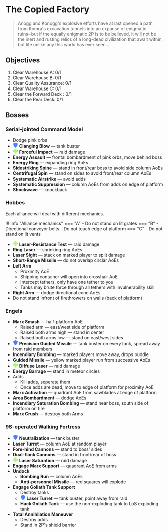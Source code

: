 # The Copied Factory

> Anogg and Konogg's explosive efforts have at last opened a path from Komra's excavation tunnels into an expanse of enigmatic ruins─but if the equally enigmatic 2P is to be believed, it will not be the inert and rusting relics of a long-dead civilization that await within, but life unlike any this world has ever seen...

## Objectives

1. Clear Warehouse A: 0/1
2. Clear Warehouse B: 0/1
3. Clear Quality Assurance: 0/1
4. Clear Warehouse C: 0/1
5. Clear the Forward Deck : 0/1
6. Clear  the Rear Deck: 0/1

## Bosses

### Serial-jointed Command Model

- Dodge pink orbs
- ![](/assets/icons/role-tank.png) **Clanging Blow** — tank buster
- ![](/assets/icons/role-healer.png) **Forceful Impact** — raid damage
- **Energy Assault** — frontal bombardment of pink orbs, move behind boss
- **Energy Ring** — expanding ring AoEs
- **Sidestriking Spine** — stand in front/rear boss to avoid side column AoEs
- **Centrifugal Spin** — stand on sides to avoid front/rear column AoEs
- **Systematic Airstrike** — avoid adds
- **Systematic Suppression** — column AoEs from adds on edge of platform
- **Shockwave** — knockback

### Hobbes

Each alliance will deal with different mechanics.

!!! info "Alliance mechanics"
    === "A"
    - Do not stand on lit grates
    === "B"
    - Directional conveyor belts
    - Do not touch edge of platform
    === "C"
    - Do not stand on lit vents

- ![](/assets/icons/role-healer.png) **Laser-Resistance Test** — raid damage
- **Ring Laser** — shrinking ring AoEs
- **Laser Sight** — stack on marked player to split damage
- **Short-Range Missile** — do not overlap circlar AoEs
- **Left Arm**
    - Proximity AoE
    - Shipping container will open into crosshair AoE
    - Intercept tethers, only have one tether to you
    - Tanks may brute force through all tethers with invulnerability skill
- **Right Arm** — dodge directional cone AoEs
- Do not stand infront of firethrowers on walls (back of platform)

### Engels

- **Marx Smash** — half-platform AoE
    - Raised arm — east/west side of platform
    - Raised both arms high — stand in center
    - Raised both arms low — stand on east/west sides
- ![](/assets/icons/role-tank.png) **Precision Guided Missile** — tank buster on every tank, spread away from raid members
- **Incendiary Bombing** — marked players move away, drops puddle
- **Guided Missile** — yellow marked player run from successive AoEs
- ![](/assets/icons/role-healer.png) **Diffuse Laser** — raid damage
- **Energy Barrage** — stand in meteor circles
- Adds
    - Kill adds, seperate them
    - Once adds are dead, move to edge of platform for proximity AoE
- **Marx Activation** — quadrant AoE from sawblades at edge of platform
- **Area Bombardment** — dodge AoEs
- **Incendiary Saturation Bombing** — stand near boss, south side of platform on fire
- **Marx Crush** — destroy both Arms

### 9S-operated Walking Fortress

- ![](/assets/icons/role-tank.png) **Neutralization** — tank buster
- **Laser Turret** — column AoE at random player
- **Fore-hind Cannons** — stand to boss' sides
- **Dual-flank Cannons** — stand in front/rear of boss
- ![](/assets/icons/role-healer.png) **Laser Saturation** — raid damage
- **Engage Marx Support** — quadrant AoE from arms
- **Undock**
    - **Bombing Run** — column AoEs
    - **Anti-personnel Missile** — red squares will explode
- **Engage Goliath Tank Support**
    - Destroy tanks
    - ![](/assets/icons/role-tank.png) **Laser Turret** — tank buster, point away from raid
    - **Hack Goliath Tank** — use the non-exploding tank to LoS exploding tank
- **Total Annihilation Maneuver**
    - Destroy adds
    - Stand in 2P's shield barrier
